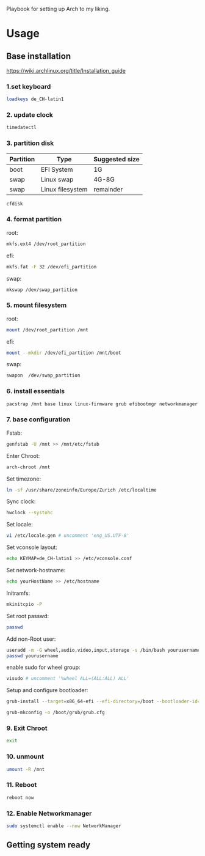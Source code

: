 Playbook for setting up Arch to my liking.

# Usage

## Base installation

https://wiki.archlinux.org/title/Installation_guide

### 1.set keyboard 
```bash
loadkeys de_CH-latin1
```

### 2. update clock 
```bash 
timedatectl 
```

### 3. partition disk 
| Partition | Type | Suggested size |
| -------- | ------- | ------- |
| boot  | EFI System | 1G |
| swap  | Linux swap | 4G-8G |
| swap  | Linux filesystem | remainder |

```bash
cfdisk
``` 

### 4. format partition
root:
```bash
mkfs.ext4 /dev/root_partition
```
efi: 
```bash
mkfs.fat -F 32 /dev/efi_partition
```
swap:
```bash
mkswap /dev/swap_partition
```

### 5. mount filesystem
root: 
```bash
mount /dev/root_partition /mnt
```
efi:
```bash
mount --mkdir /dev/efi_partition /mnt/boot
```
swap:
```bash
swapon  /dev/swap_partition
```

### 6. install essentials 
```bash
pacstrap /mnt base linux linux-firmware grub efibootmgr networkmanager git vi nano sudo python
```

### 7. base configuration
Fstab:
```bash
genfstab -U /mnt >> /mnt/etc/fstab
```

Enter Chroot:
```bash
arch-chroot /mnt
```
Set timezone:
```bash
ln -sf /usr/share/zoneinfo/Europe/Zurich /etc/localtime
```
Sync clock: 
```bash
hwclock --systohc
```
Set locale:
```bash
vi /etc/locale.gen # uncomment 'eng_US.UTF-8'
```
Set vconsole layout:
```bash
echo KEYMAP=de_CH-latin1 >> /etc/vconsole.conf
```
Set network-hostname:
```bash
echo yourHostName >> /etc/hostname
```
Initramfs:
```bash 
mkinitcpio -P
```
Set root passwd:
```bash
passwd
```
Add non-Root user:
```bash
useradd -m -G wheel,audio,video,input,storage -s /bin/bash yourusername
passwd yourusername
```
enable sudo for wheel group:
```bash
visudo # uncomment '%wheel ALL=(ALL:ALL) ALL'
```
Setup and configure bootloader:
```bash
grub-install --target=x86_64-efi --efi-directory=/boot --bootloader-id=GRUB

grub-mkconfig -o /boot/grub/grub.cfg
```

### 9. Exit Chroot 
```bash
exit
```

### 10. unmount 
```bash
umount -R /mnt
```

### 11. Reboot
```bash
reboot now
```

### 12. Enable Networkmanager 
```bash
sudo systemctl enable --now NetworkManager
```

## Getting system ready
